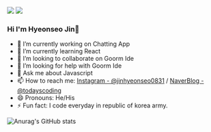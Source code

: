 <a href="https://blog.naver.com/wlsgustj123" target="_blank"><img src="https://img.shields.io/badge/blog-3DDC84?style=flat-square&logo=Naver&logoColor=white"/></a>
<a href="https://www.instagram.com/jinhyeonseo0831" target="_blank"><img src="https://img.shields.io/badge/jinhyeonseo0831-E4405F?style=flat-square&logo=Instagram&logoColor=white"/></a>
### Hi I'm Hyeonseo Jin👋

- 🔭 I’m currently working on Chatting App
- 🌱 I’m currently learning React
- 👯 I’m looking to collaborate on Goorm Ide
- 🤔 I’m looking for help with Goorm Ide
- 💬 Ask me about Javascript
- 📫 How to reach me: [Instagram - @jinhyeonseo0831](https://www.instagram.com/jinhyeonseo0831) / [NaverBlog - @todayscoding](https://blog.naver.com/wlsgustj123)
- 😄 Pronouns: He/His
- ⚡ Fun fact: I code everyday in republic of korea army.

![Anurag's GitHub stats](https://github-readme-stats.vercel.app/api?username=todayscoding&show_icons=true&theme=radical)
